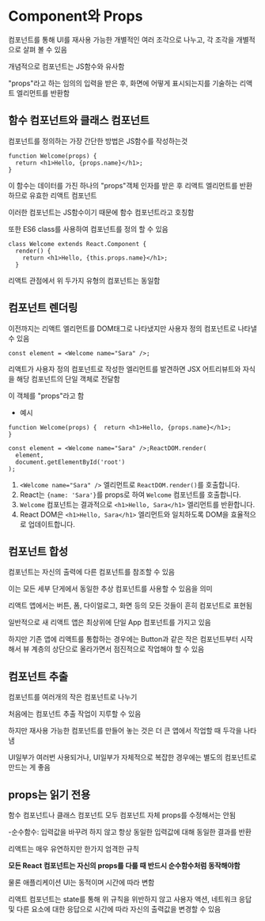 # Component와 Props

컴포넌트를 통해 UI를 재사용 가능한 개별적인 여러 조각으로 나누고, 각 조각을 개별적으로 살펴 볼 수 있음

개념적으로 컴포넌트는 JS함수와 유사함

"props"라고 하는 임의의 입력을 받은 후, 화면에 어떻게 표시되는지를 기술하는 리액트 엘리먼트를 반환함

## 함수 컴포넌트와 클래스 컴포넌트

컴포넌트를 정의하는 가장 간단한 방법은 JS함수를 작성하는것

```
function Welcome(props) {
  return <h1>Hello, {props.name}</h1>;
}
```

이 함수는 데이터를 가진 하나의 "props"객체 인자를 받은 후 리액트 엘리먼트를 반환하므로 유효한 리액트 컴포넌트

이러한 컴포넌트는 JS함수이기 때문에 함수 컴포넌트라고 호칭함

또한 ES6 class를 사용하여 컴포넌트를 정의 할 수 있음

```
class Welcome extends React.Component {
  render() {
    return <h1>Hello, {this.props.name}</h1>;
  }

```

리액트 관점에서 위 두가지 유형의 컴포넌트는 동일함

## 컴포넌트 렌더링

이전까지는 리액트 엘리먼트를 DOM태그로 나타냈지만 사용자 정의 컴포넌트로 나타낼 수 있음

```
const element = <Welcome name="Sara" />;
```

리액트가 사용자 정의 컴포넌트로 작성한 엘리먼트를 발견하면 JSX 어트리뷰트와 자식을 해당 컴포넌트의 단일 객체로 전달함

이 객체를 "props"라고 함

- 예시

```
function Welcome(props) {  return <h1>Hello, {props.name}</h1>;
}

const element = <Welcome name="Sara" />;ReactDOM.render(
  element,
  document.getElementById('root')
);
```

1. `<Welcome name="Sara" />` 엘리먼트로 `ReactDOM.render()`를 호출합니다.
2. React는 `{name: 'Sara'}`를 props로 하여 `Welcome` 컴포넌트를 호출합니다.
3. `Welcome` 컴포넌트는 결과적으로 `<h1>Hello, Sara</h1>` 엘리먼트를 반환합니다.
4. React DOM은 `<h1>Hello, Sara</h1>` 엘리먼트와 일치하도록 DOM을 효율적으로 업데이트합니다.

## 컴포넌트 합성

컴포넌트는 자신의 출력에 다른 컴포넌트를 참조할 수 있음

이는 모든 세부 단게에서 동일한 추상 컴포넌트를 사용할 수 있음을 의미

리액트 앱에서는 버튼, 폼, 다이얼로그, 화면 등의 모든 것들이 흔히 컴포넌트로 표현됨

일반적으로 새 리액트 앱은 최상위에 단일 App 컴포넌트를 가지고 있음

하지만 기존 앱에 리액트를 통합하는 경우에는 Button과 같은 작은 컴포넌트부터 시작해서 뷰 계층의 상단으로 올라가면서 점진적으로 작업해야 할 수 있음

## 컴포넌트 추출

컴포넌트를 여러개의 작은 컴포넌트로 나누기

처음에는 컴포넌트 추출 작업이 지루할 수 있음

하지만 재사용 가능한 컴포넌트를 만들어 놓는 것은 더 큰 앱에서 작업할 때 두각을 나타냄

UI일부가 여러번 사용되거나, UI일부가 자체적으로 복잡한 경우에는 별도의 컴포넌트로 만드는 게 좋음

## props는 읽기 전용

함수 컴포넌트나 클래스 컴포넌트 모두 컴포넌트 자체 props를 수정해서는 안됨

-순수함수: 입력값을 바꾸려 하지 않고 항상 동일한 입력값에 대해 동일한 결과를 반환

리액트는 매우 유연하지만 한가지 엄격한 규칙 

**모든 React 컴포넌트는 자신의 props를 다룰 때 반드시 순수함수처럼 동작해야함**

물론 애플리케이션 UI는 동적이며 시간에 따라 변함

리액트 컴포넌트는 state를 통해 위 규칙을 위반하지 않고 사용자 액션, 네트워크 응답 및 다른 요소에 대한 응답으로 시간에 따라 자신의 출력값을 변경할 수 있음